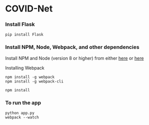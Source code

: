 # COVID-Net

### Install Flask
```shell
pip install Flask
```

### Install NPM, Node, Webpack, and other dependencies

Install NPM and Node (version 8 or higher) from either [here](https://docs.npmjs.com/downloading-and-installing-node-js-and-npm) or [here](https://github.com/nvm-sh/nvm)

Installing Webpack
```shell
npm install -g webpack
npm install -g webpack-cli
```

```shell
npm install
```

### To run the app
```shell
python app.py
webpack --watch
```
